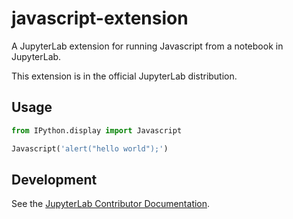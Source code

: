 # javascript-extension

A JupyterLab extension for running Javascript from a notebook in JupyterLab.

This extension is in the official JupyterLab distribution.

## Usage

```python
from IPython.display import Javascript

Javascript('alert("hello world");')
```

## Development

See the [JupyterLab Contributor Documentation](https://github.com/jupyterlab/jupyterlab/blob/4.3.x/CONTRIBUTING.md).
